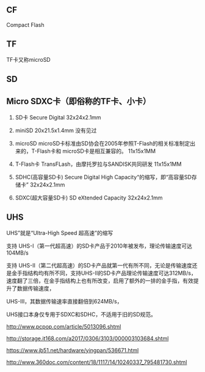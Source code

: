 
## CF
Compact Flash


## TF
TF卡又称microSD

## SD

## Micro SDXC卡（即俗称的TF卡、小卡）


1. SD卡
Secure Digital
32x24x2.1mm

2. miniSD
20x21.5x1.4mm 没有见过

3. microSD
microSD卡标准由SD协会在2005年参照T-Flash的相关标准制定出来的，T-Flash卡和 microSD卡是相互兼容的。
11x15x1MM

4. T-Flash卡
TransFLash，由摩托罗拉与SANDISK共同研发
11x15x1MM

5. SDHC(高容量SD卡)
Secure Digital High Capacity“的缩写，即“高容量SD存储卡”
32x24x2.1mm

6. SDXC(超大容量SD卡)
SD eXtended Capacity
32x24x2.1mm



## UHS

UHS”就是“Ultra-High Speed 超高速”的缩写

支持 UHS-I（第一代超高速）的SD卡产品于2010年被发布，理论传输速度可达104MB/s

支持 UHS-II（第二代超高速）的SD卡产品就第一代有所不同，无论是传输速度还是金手指结构均有所不同，支持UHS-II的SD卡产品理论传输速度可达312MB/s，速度翻了三倍，在金手指结构上也有所改变，启用了额外的一排的金手指，有效提升了数据传输速度，

UHS-III，其数据传输速率直接翻倍到624MB/s，

UHS接口本身仅专用于SDXC和SDHC，不适用于旧的SD规范。

http://www.pcpop.com/article/5013096.shtml

http://storage.it168.com/a2017/0306/3103/000003103684.shtml

https://www.jb51.net/hardware/yingpan/536671.html

http://www.360doc.com/content/18/1117/14/10240337_795481730.shtml
